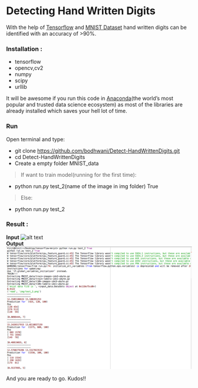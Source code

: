 # Detecting Hand Written Digits
With the help of <a href="https://www.tensorflow.org">Tensorflow</a>
and <a href="http://yann.lecun.com/exdb/mnist/">MNIST Dataset</a>
hand written digits can be identified with an accuracy of >90%.

### Installation :
- tensorflow
- opencv,cv2
- numpy
- scipy
- urllib

It will be awesome if you run this code in <a href="https://www.continuum.io/downloads">Anaconda</a>(the world’s most popular and trusted data science ecosystem) as most of the libraries are already installed which saves your hell lot of time.

### Run
Open terminal and type:
- git clone https://github.com/bodhwani/Detect-HandWrittenDigits.git
- cd Detect-HandWrittenDigits
- Create a empty folder MNIST_data
> If want to train model(running for the first time):
- python run.py test_2(name of the image in img folder) True
> Else:
- python run.py test_2


### Result :

**Input**
![alt text](/img/test_2.png "Input image")<br>
**Output**<br>
![alt text](output.png "Output image")

And you are ready to go. Kudos!!


